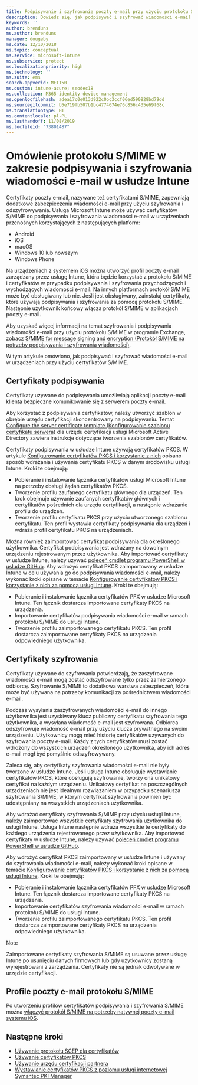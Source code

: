 ```yaml
---
title: Podpisywanie i szyfrowanie poczty e-mail przy użyciu protokołu S/MIME — Microsoft Intune — Azure | Microsoft Docs
description: Dowiedz się, jak podpisywać i szyfrować wiadomości e-mail w urządzeniach za pomocą certyfikatów cyfrowych w usłudze Microsoft Intune. Są to certyfikaty protokołu S/MIME skonfigurowane przy użyciu profili konfiguracji urządzeń. Certyfikaty podpisywania i szyfrowania używają protokołu PKCS (certyfikatów prywatnych) oraz umożliwiają importowanie certyfikatów za pomocą łącznika.
keywords: ''
author: brenduns
ms.author: brenduns
manager: dougeby
ms.date: 12/10/2018
ms.topic: conceptual
ms.service: microsoft-intune
ms.subservice: protect
ms.localizationpriority: high
ms.technology: ''
ms.suite: ems
search.appverid: MET150
ms.custom: intune-azure; seodec18
ms.collection: M365-identity-device-management
ms.openlocfilehash: adea17c0e013d922c0bc3ccf06ed590828bd79dd
ms.sourcegitcommit: b5e719fb507b1bc4774674e76c856c435e69f68c
ms.translationtype: HT
ms.contentlocale: pl-PL
ms.lasthandoff: 11/08/2019
ms.locfileid: "73801487"
---
```

# <a name="smime-overview-to-sign-and-encrypt-email-in-intune"></a>Omówienie protokołu S/MIME w zakresie podpisywania i szyfrowania wiadomości e-mail w usłudze Intune

Certyfikaty poczty e-mail, nazywane też certyfikatami S/MIME, zapewniają dodatkowe zabezpieczenia wiadomości e-mail przy użyciu szyfrowania i odszyfrowywania. Usługa Microsoft Intune może używać certyfikatów S/MIME do podpisywania i szyfrowania wiadomości e-mail w urządzeniach przenośnych korzystających z następujących platform:

- Android
- iOS
- macOS
- Windows 10 lub nowszym
- Windows Phone

Na urządzeniach z systemem iOS można utworzyć profil poczty e-mail zarządzany przez usługę Intune, która będzie korzystać z protokołu S/MIME i certyfikatów w przypadku podpisywania i szyfrowania przychodzących i wychodzących wiadomości e-mail. Na innych platformach protokół S/MIME może być obsługiwany lub nie. Jeśli jest obsługiwany, zainstaluj certyfikaty, które używają podpisywania i szyfrowania za pomocą protokołu S/MIME. Następnie użytkownik końcowy włącza protokół S/MIME w aplikacjach poczty e-mail.

Aby uzyskać więcej informacji na temat szyfrowania i podpisywania wiadomości e-mail przy użyciu protokołu S/MIME w programie Exchange, zobacz [S/MIME for message signing and encryption (Protokół S/MIME na potrzeby podpisywania i szyfrowania wiadomości)](https://docs.microsoft.com/Exchange/policy-and-compliance/smime).

W tym artykule omówiono, jak podpisywać i szyfrować wiadomości e-mail w urządzeniach przy użyciu certyfikatów S/MIME.

## <a name="signing-certificates"></a>Certyfikaty podpisywania

Certyfikaty używane do podpisywania umożliwiają aplikacji poczty e-mail klienta bezpieczne komunikowanie się z serwerem poczty e-mail.

Aby korzystać z podpisywania certyfikatów, należy utworzyć szablon w obrębie urzędu certyfikacji skoncentrowany na podpisywaniu. Temat [Configure the server certificate template (Konfigurowanie szablonu certyfikatu serwera)](https://docs.microsoft.com/windows-server/networking/core-network-guide/cncg/server-certs/configure-the-server-certificate-template) dla urzędu certyfikacji usługi Microsoft Active Directory zawiera instrukcje dotyczące tworzenia szablonów certyfikatów.

Certyfikaty podpisywania w usłudze Intune używają certyfikatów PKCS. W artykule [Konfigurowanie certyfikatów PKCS i korzystanie z nich](certficates-pfx-configure.md) opisano sposób wdrażania i używania certyfikatu PKCS w danym środowisku usługi Intune. Kroki te obejmują:

- Pobieranie i instalowanie łącznika certyfikatów usługi Microsoft Intune na potrzeby obsługi żądań certyfikatów PKCS.
- Tworzenie profilu zaufanego certyfikatu głównego dla urządzeń. Ten krok obejmuje używanie zaufanych certyfikatów głównych i certyfikatów pośrednich dla urzędu certyfikacji, a następnie wdrażanie profilu do urządzeń.
- Tworzenie profilu certyfikatu PKCS przy użyciu utworzonego szablonu certyfikatu. Ten profil wystawia certyfikaty podpisywania dla urządzeń i wdraża profil certyfikatu PKCS na urządzeniach.

Można również zaimportować certyfikat podpisywania dla określonego użytkownika. Certyfikat podpisywania jest wdrażany na dowolnym urządzeniu rejestrowanym przez użytkownika. Aby importować certyfikaty w usłudze Intune, należy używać [poleceń cmdlet programu PowerShell w usłudze GitHub](https://github.com/Microsoft/Intune-Resource-Access). Aby wdrożyć certyfikat PKCS zaimportowany w usłudze Intune w celu używania go do podpisywania wiadomości e-mail, należy wykonać kroki opisane w temacie [Konfigurowanie certyfikatów PKCS i korzystanie z nich za pomocą usługi Intune](certficates-pfx-configure.md). Kroki te obejmują:

- Pobieranie i instalowanie łącznika certyfikatów PFX w usłudze Microsoft Intune. Ten łącznik dostarcza importowane certyfikaty PKCS na urządzenia.
- Importowanie certyfikatów podpisywania wiadomości e-mail w ramach protokołu S/MIME do usługi Intune.
- Tworzenie profilu zaimportowanego certyfikatu PKCS. Ten profil dostarcza zaimportowane certyfikaty PKCS na urządzenia odpowiedniego użytkownika.

## <a name="encryption-certificates"></a>Certyfikaty szyfrowania

Certyfikaty używane do szyfrowania potwierdzają, że zaszyfrowane wiadomości e-mail mogą zostać odszyfrowane tylko przez zamierzonego odbiorcę. Szyfrowanie S/MIME to dodatkowa warstwa zabezpieczeń, która może być używana na potrzeby komunikacji za pośrednictwem wiadomości e-mail.

Podczas wysyłania zaszyfrowanych wiadomości e-mail do innego użytkownika jest uzyskiwany klucz publiczny certyfikatu szyfrowania tego użytkownika, a wysyłana wiadomość e-mail jest szyfrowana. Odbiorca odszyfrowuje wiadomość e-mail przy użyciu klucza prywatnego na swoim urządzeniu. Użytkownicy mogą mieć historię certyfikatów używanych do szyfrowania poczty e-mail. Każdy z tych certyfikatów musi zostać wdrożony do wszystkich urządzeń określonego użytkownika, aby ich adres e-mail mógł być pomyślnie odszyfrowywany.

Zaleca się, aby certyfikaty szyfrowania wiadomości e-mail nie były tworzone w usłudze Intune. Jeśli usługa Intune obsługuje wystawianie certyfikatów PKCS, które obsługują szyfrowanie, tworzy ona unikatowy certyfikat na każdym urządzeniu. Unikatowy certyfikat na poszczególnych urządzeniach nie jest idealnym rozwiązaniem w przypadku scenariusza szyfrowania S/MIME, w którym certyfikat szyfrowania powinien być udostępniany na wszystkich urządzeniach użytkownika.

Aby wdrażać certyfikaty szyfrowania S/MIME przy użyciu usługi Intune, należy zaimportować wszystkie certyfikaty szyfrowania użytkownika do usługi Intune. Usługa Intune następnie wdraża wszystkie te certyfikaty do każdego urządzenia rejestrowanego przez użytkownika. Aby importować certyfikaty w usłudze Intune, należy używać [poleceń cmdlet programu PowerShell w usłudze GitHub](https://github.com/Microsoft/Intune-Resource-Access).

Aby wdrożyć certyfikat PKCS zaimportowany w usłudze Intune i używany do szyfrowania wiadomości e-mail, należy wykonać kroki opisane w temacie [Konfigurowanie certyfikatów PKCS i korzystanie z nich za pomocą usługi Intune](certficates-pfx-configure.md). Kroki te obejmują:

- Pobieranie i instalowanie łącznika certyfikatów PFX w usłudze Microsoft Intune. Ten łącznik dostarcza importowane certyfikaty PKCS na urządzenia.
- Importowanie certyfikatów szyfrowania wiadomości e-mail w ramach protokołu S/MIME do usługi Intune.
- Tworzenie profilu zaimportowanego certyfikatu PKCS. Ten profil dostarcza zaimportowane certyfikaty PKCS na urządzenia odpowiedniego użytkownika.

 > [!NOTE]
 > Zaimportowane certyfikaty szyfrowania S/MIME są usuwane przez usługę Intune po usunięciu danych firmowych lub gdy użytkownicy zostaną wyrejestrowani z zarządzania. Certyfikaty nie są jednak odwoływane w urzędzie certyfikacji.

## <a name="smime-email-profiles"></a>Profile poczty e-mail protokołu S/MIME

Po utworzeniu profilów certyfikatów podpisywania i szyfrowania S/MIME można [włączyć protokół S/MIME na potrzeby natywnej poczty e-mail systemu iOS](../configuration/email-settings-ios.md).

## <a name="next-steps"></a>Następne kroki

- [Używanie protokołu SCEP dla certyfikatów](certificates-scep-configure.md)
- [Używanie certyfikatów PKCS](certficates-pfx-configure.md)
- [Używanie urzędu certyfikacji partnera](certificate-authority-add-scep-overview.md)
- [Wystawianie certyfikatów PKCS z poziomu usługi internetowej Symantec PKI Manager](certificates-digicert-configure.md)
